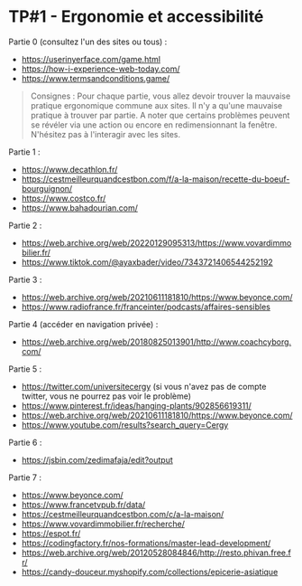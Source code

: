 
# TP#1 - Ergonomie et accessibilité 

Partie 0 (consultez l'un des sites ou tous) :
- https://userinyerface.com/game.html
- https://how-i-experience-web-today.com/
- https://www.termsandconditions.game/

> Consignes : Pour chaque partie, vous allez devoir trouver la mauvaise pratique ergonomique commune aux sites. Il n'y a qu'une mauvaise pratique à trouver par partie.
> A noter que certains problèmes peuvent se révéler via une action ou encore en redimensionnant la fenêtre. N'hésitez pas à l'interagir avec les sites.

Partie 1 :
- https://www.decathlon.fr/
- https://cestmeilleurquandcestbon.com/f/a-la-maison/recette-du-boeuf-bourguignon/
- https://www.costco.fr/
- https://www.bahadourian.com/

Partie 2 :
- https://web.archive.org/web/20220129095313/https://www.vovardimmobilier.fr/
- https://www.tiktok.com/@ayaxbader/video/7343721406544252192

Partie 3 :
- https://web.archive.org/web/20210611181810/https://www.beyonce.com/
- https://www.radiofrance.fr/franceinter/podcasts/affaires-sensibles

Partie 4 (accéder en navigation privée) :
- https://web.archive.org/web/20180825013901/http://www.coachcyborg.com/

Partie 5 :
- https://twitter.com/universitecergy (si vous n'avez pas de compte twitter, vous ne pourrez pas voir le problème)
- https://www.pinterest.fr/ideas/hanging-plants/902856619311/
- https://web.archive.org/web/20210611181810/https://www.beyonce.com/
- https://www.youtube.com/results?search_query=Cergy

Partie 6 :
-  https://jsbin.com/zedimafaja/edit?output

Partie 7 :
- https://www.beyonce.com/
- https://www.francetvpub.fr/data/
- https://cestmeilleurquandcestbon.com/c/a-la-maison/
- https://www.vovardimmobilier.fr/recherche/
- https://espot.fr/
- https://codingfactory.fr/nos-formations/master-lead-development/
- https://web.archive.org/web/20120528084846/http://resto.phivan.free.fr/
- https://candy-douceur.myshopify.com/collections/epicerie-asiatique